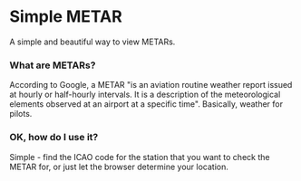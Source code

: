 # Simple METAR

A simple and beautiful way to view METARs.

### What are METARs?
According to Google, a METAR "is an aviation routine weather report issued at hourly or half-hourly intervals. It is a description of the meteorological elements observed at an airport at a specific time". Basically, weather for pilots.

### OK, how do I use it?
Simple - find the ICAO code for the station that you want to check the METAR for, or just let the browser determine your location.
